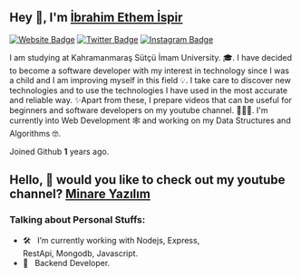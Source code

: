 ## Hey 👋, I'm [İbrahim Ethem İspir](https://github.com/ibrahim-ethem-ispir/)

[![Website Badge](https://img.shields.io/badge/Website-3b5998?style=flat-square&logo=google-chrome&logoColor=white)](http://www.minareyazilim.com/)
[![Twitter Badge](https://img.shields.io/badge/-Twitter-00acee?style=flat-square&logo=Twitter&logoColor=white)](https://twitter.com/MinareYazilim)
[![Instagram Badge](https://img.shields.io/badge/-Instagram-e4405f?style=flat-square&logo=Instagram&logoColor=white)](https://www.instagram.com/minareyazilim/)

I am studying at Kahramanmaraş Sütçü İmam University. 🎓. I have decided to become a software developer with my interest in technology since I was a child and I am improving myself in this field 💡. I take care to discover new technologies and to use the technologies I have used in the most accurate and reliable way. ✨Apart from these, I prepare videos that can be useful for beginners and software developers on my youtube channel. 👨🏻‍💻. I'm currently into Web Development 🕸️ and working on my Data Structures and Algorithms 🤓.

Joined Github **1** years ago.

## Hello, 👋 would you like to check out my youtube channel? [Minare Yazılım](https://www.youtube.com/c/MinareYaz%C4%B1l%C4%B1m)
 

### Talking about Personal Stuffs:

- 🛠 &nbsp; I’m currently working with Nodejs, Express, <br /> RestApi, Mongodb, Javascript.
- 🚀 &nbsp; Backend Developer.
